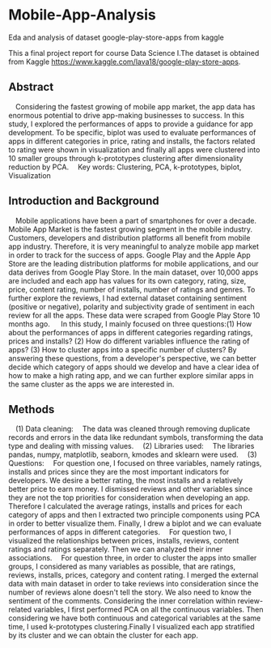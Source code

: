# Mobile-App-Analysis
Eda and analysis of dataset google-play-store-apps from kaggle

This a final project report for course Data Science I.The dataset is obtained from Kaggle https://www.kaggle.com/lava18/google-play-store-apps. 

## Abstract

 Considering the fastest growing of mobile app market, the app data has enormous potential to drive app-making businesses to success. In this study, I explored the performances of apps to provide a guidance for app development. To be specific, biplot was used to evaluate performances of apps in different categories in price, rating and installs, the factors related to rating were shown in visualization and finally all apps were clustered into 10 smaller groups through k-prototypes clustering after dimensionality reduction by PCA. 
 Key words: Clustering, PCA, k-prototypes, biplot, Visualization
 
 
## Introduction and Background

 Mobile applications have been a part of smartphones for over a decade. Mobile App Market is the fastest growing segment in the mobile industry. Customers, developers and distribution platforms all benefit from mobile app industry. Therefore, it is very meaningful to analyze mobile app market in order to track for the success of apps. Google Play and the Apple App Store are the leading distribution platforms for mobile applications, and our data derives from Google Play Store. In the main dataset, over 10,000 apps are included and each app has values for its own category, rating, size, price, content rating, number of installs, number of ratings and genres. To further explore the reviews, I had external dataset containing sentiment (positive or negative), polarity and subjectivity grade of sentiment in each review for all the apps. These data were scraped from Google Play Store 10 months ago. 
  In this study, I mainly focused on three questions:(1) How about the performances of apps in different categories regarding ratings, prices and installs? (2) How do different variables influence the rating of apps? (3) How to cluster apps into a specific number of clusters? By answering these questions, from a developer's perspective, we can better decide which category of apps should we develop and have a clear idea of how to make a high rating app, and we can further explore similar apps in the same cluster as the apps we are interested in.
  
  
## Methods

 (1) Data cleaning: 
 The data was cleaned through removing duplicate records and errors in the data like redundant symbols, transforming the data type and dealing with missing values. 
 (2) Libraries used: 
 The libraries pandas, numpy, matplotlib, seaborn, kmodes and sklearn were used. 
 (3) Questions: 
 For question one, I focused on three variables, namely ratings, installs and prices since they are the most important indicators for developers. We desire a better rating, the most installs and a relatively better price to earn money. I dismissed reviews and other variables since they are not the top priorities for consideration when developing an app. Therefore I calculated the average ratings, installs and prices for each category of apps and then I extracted two principle components using PCA in order to better visualize them. Finally, I drew a biplot and we can evaluate performances of apps in different categories. 
 For question two, I visualized the relationships between prices, installs, reviews, content ratings and ratings separately. Then we can analyzed their inner associations. 
 For question three, in order to cluster the apps into smaller groups, I considered as many variables as possible, that are ratings, reviews, installs, prices, category and content rating. I merged the external data with main dataset in order to take reviews into consideration since the number of reviews alone doesn't tell the story. We also need to know the sentiment of the comments. Considering the inner correlation within review-related variables, I first performed PCA on all the continuous variables. Then considering we have both continuous and categorical variables at the same time, I used k-prototypes clustering.Finally I visualized each app stratified by its cluster and we can obtain the cluster for each app.



